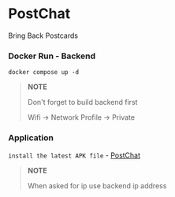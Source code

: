 # PostChat

 Bring Back Postcards

### Docker Run - Backend

`docker compose up -d`  

> **NOTE** 
> 
> Don't forget to build backend first
> 
> Wifi -> Network Profile -> Private

### Application

`install the latest APK file` - [PostChat](https://drive.google.com/drive/folders/11aXbKe7J0nFiG0y5oyfAy0OaEq5ckmtb?usp=sharing)

>  **NOTE**
> 
> When asked for ip use backend ip address

